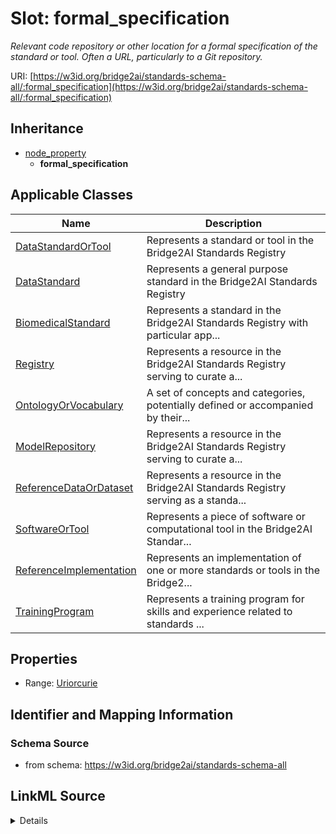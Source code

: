 # Slot: formal_specification
_Relevant code repository or other location for a formal specification of the standard or tool. Often a URL, particularly to a Git repository._


URI: [https://w3id.org/bridge2ai/standards-schema-all/:formal_specification](https://w3id.org/bridge2ai/standards-schema-all/:formal_specification)




## Inheritance

* [node_property](node_property.md)
    * **formal_specification**





## Applicable Classes

| Name | Description |
| --- | --- |
[DataStandardOrTool](DataStandardOrTool.md) | Represents a standard or tool in the Bridge2AI Standards Registry
[DataStandard](DataStandard.md) | Represents a general purpose standard in the Bridge2AI Standards Registry
[BiomedicalStandard](BiomedicalStandard.md) | Represents a standard in the Bridge2AI Standards Registry with particular app...
[Registry](Registry.md) | Represents a resource in the Bridge2AI Standards Registry serving to curate a...
[OntologyOrVocabulary](OntologyOrVocabulary.md) | A set of concepts and categories, potentially defined or accompanied by their...
[ModelRepository](ModelRepository.md) | Represents a resource in the Bridge2AI Standards Registry serving to curate a...
[ReferenceDataOrDataset](ReferenceDataOrDataset.md) | Represents a resource in the Bridge2AI Standards Registry serving as a standa...
[SoftwareOrTool](SoftwareOrTool.md) | Represents a piece of software or computational tool in the Bridge2AI Standar...
[ReferenceImplementation](ReferenceImplementation.md) | Represents an implementation of one or more standards or tools in the Bridge2...
[TrainingProgram](TrainingProgram.md) | Represents a training program for skills and experience related to standards ...






## Properties

* Range: [Uriorcurie](Uriorcurie.md)







## Identifier and Mapping Information







### Schema Source


* from schema: https://w3id.org/bridge2ai/standards-schema-all




## LinkML Source

<details>
```yaml
name: formal_specification
description: Relevant code repository or other location for a formal specification
  of the standard or tool. Often a URL, particularly to a Git repository.
from_schema: https://w3id.org/bridge2ai/standards-schema-all
rank: 1000
is_a: node_property
domain: NamedThing
alias: formal_specification
domain_of:
- DataStandardOrTool
range: uriorcurie

```
</details>